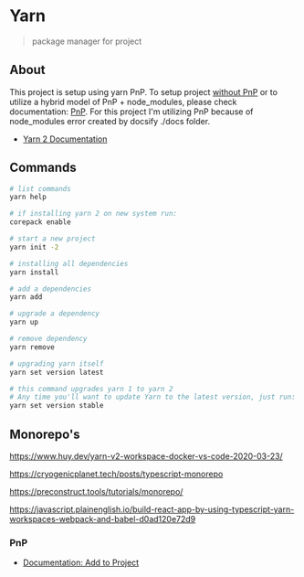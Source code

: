 # Yarn
> package manager for project

## About

This project is setup using yarn PnP. To setup project [without PnP](https://yarnpkg.com/getting-started/install) or to utilize a hybrid model of PnP + node_modules, please check documentation: [PnP](https://yarnpkg.com/getting-started/recipes#typescript--pnp-quick-start).
For this project I'm utilizing PnP because of node_modules error created by docsify ./docs folder.

- [Yarn 2 Documentation](https://yarnpkg.com/getting-started)

## Commands

```bash
# list commands
yarn help

# if installing yarn 2 on new system run:
corepack enable

# start a new project
yarn init -2

# installing all dependencies
yarn install

# add a dependencies
yarn add

# upgrade a dependency
yarn up

# remove dependency
yarn remove

# upgrading yarn itself
yarn set version latest

# this command upgrades yarn 1 to yarn 2
# Any time you'll want to update Yarn to the latest version, just run:
yarn set version stable
```

## Monorepo's

https://www.huy.dev/yarn-v2-workspace-docker-vs-code-2020-03-23/

https://cryogenicplanet.tech/posts/typescript-monorepo

https://preconstruct.tools/tutorials/monorepo/

https://javascript.plainenglish.io/build-react-app-by-using-typescript-yarn-workspaces-webpack-and-babel-d0ad120e72d9

### PnP

- [Documentation: Add to Project](https://yarnpkg.com/getting-started/recipes#typescript--pnp-quick-start)


